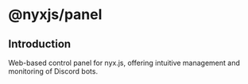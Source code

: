 # @nyxjs/panel

## Introduction

Web-based control panel for nyx.js, offering intuitive management and monitoring of Discord bots.
